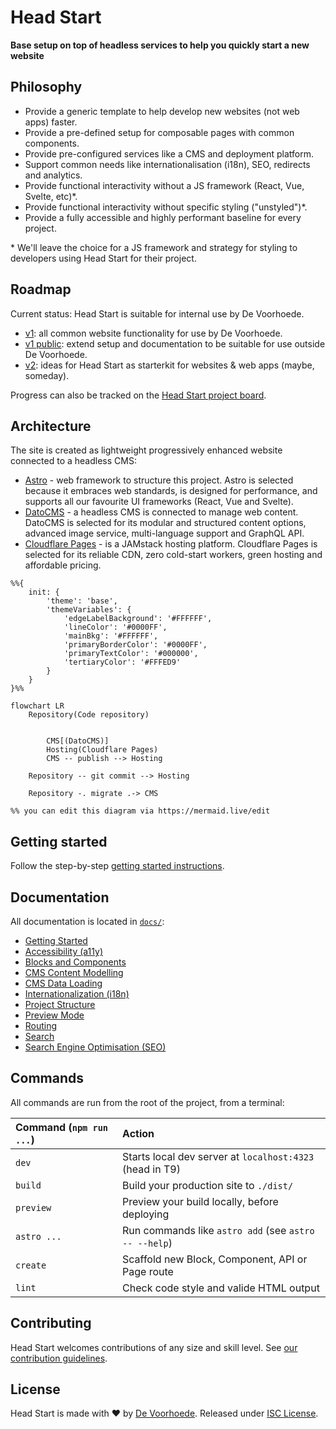 # Head Start

**Base setup on top of headless services to help you quickly start a new website**

## Philosophy

- Provide a generic template to help develop new websites (not web apps) faster.
- Provide a pre-defined setup for composable pages with common components.
- Provide pre-configured services like a CMS and deployment platform.
- Support common needs like internationalisation (i18n), SEO, redirects and analytics.
- Provide functional interactivity without a JS framework (React, Vue, Svelte, etc)*.
- Provide functional interactivity without specific styling ("unstyled")*. 
- Provide a fully accessible and highly performant baseline for every project.

\* We'll leave the choice for a JS framework and strategy for styling to developers using Head Start for their project.

## Roadmap

Current status: Head Start is suitable for internal use by De Voorhoede.

- [v1](https://github.com/voorhoede/head-start/issues?q=is%3Aissue+is%3Aopen+label%3A%22v1%22+): all common website functionality for use by De Voorhoede.
- [v1 public](https://github.com/voorhoede/head-start/issues?q=is%3Aissue+is%3Aopen+label%3A%22v1+public%22+): extend setup and documentation to be suitable for use outside De Voorhoede.
- [v2](https://github.com/voorhoede/head-start/issues/77): ideas for Head Start as starterkit for websites & web apps (maybe, someday).

Progress can also be tracked on the [Head Start project board](https://github.com/orgs/voorhoede/projects/5).

## Architecture

The site is created as lightweight progressively enhanced website connected to a headless CMS:

- [Astro](https://astro.build/) - web framework to structure this project. Astro is selected because it embraces web standards, is designed for performance, and supports all our favourite UI frameworks (React, Vue and Svelte). 
- [DatoCMS](https://www.datocms.com/) - a headless CMS is connected to manage web content. DatoCMS is selected for its modular and structured content options, advanced image service, multi-language support and GraphQL API.
- [Cloudflare Pages](https://pages.cloudflare.com/) - is a JAMstack hosting platform. Cloudflare Pages is selected for its reliable CDN, zero cold-start workers, green hosting and affordable pricing.

```mermaid
%%{
    init: {
        'theme': 'base',
        'themeVariables': {
            'edgeLabelBackground': '#FFFFFF',
            'lineColor': '#0000FF',
            'mainBkg': '#FFFFFF',
            'primaryBorderColor': '#0000FF',
            'primaryTextColor': '#000000',
            'tertiaryColor': '#FFFED9'
        }
    }
}%%

flowchart LR
    Repository(Code repository)


        CMS[(DatoCMS)]
        Hosting(Cloudflare Pages)
        CMS -- publish --> Hosting

    Repository -- git commit --> Hosting

    Repository -. migrate .-> CMS

%% you can edit this diagram via https://mermaid.live/edit
```

## Getting started

Follow the step-by-step [getting started instructions](docs/getting-started.md).

## Documentation

All documentation is located in [`docs/`](docs/):

- [Getting Started](docs/getting-started.md)
- [Accessibility (a11y)](docs/accessibility.md)
- [Blocks and Components](docs/blocks-and-components.md)
- [CMS Content Modelling](docs/cms-content-modelling.md)
- [CMS Data Loading](docs/cms-data-loading.md)
- [Internationalization (i18n)](docs/i18n.md)
- [Project Structure](docs/project-structure.md)
- [Preview Mode](docs/preview-mode.md)
- [Routing](docs/routing.md)
- [Search](docs/search.md)
- [Search Engine Optimisation (SEO)](docs/seo.md)

## Commands

All commands are run from the root of the project, from a terminal:

| Command (`npm run ...`) | Action                                          
|:------------------------| :-----------------------------------------------
| `dev`                   | Starts local dev server at `localhost:4323` (head in T9)
| `build`                 | Build your production site to `./dist/`
| `preview`               | Preview your build locally, before deploying
| `astro ...`             | Run commands like `astro add` (see `astro -- --help`)
| `create`                | Scaffold new Block, Component, API or Page route
| `lint`                  | Check code style and valide HTML output

## Contributing

Head Start welcomes contributions of any size and skill level. See [our contribution guidelines](./.github/CONTRIBUTING.md).

## License

Head Start is made with ❤️ by [De Voorhoede](https://www.voorhoede.nl/en/).
Released under [ISC License](./LICENSE.md).
